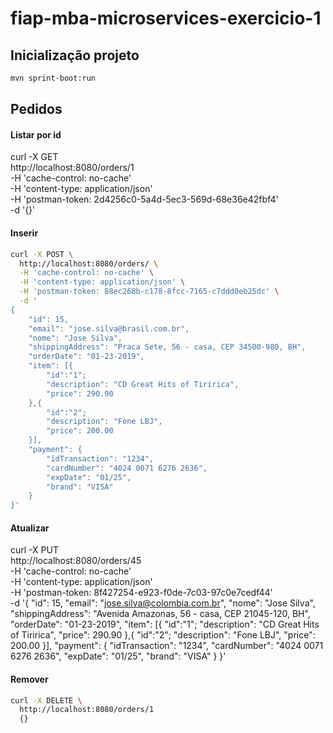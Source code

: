# fiap-mba-microservices-exercicio-1

## Inicialização projeto

```sh
mvn sprint-boot:run
```

## Pedidos

#### Listar por id

curl -X GET \
  http://localhost:8080/orders/1 \
  -H 'cache-control: no-cache' \
  -H 'content-type: application/json' \
  -H 'postman-token: 2d4256c0-5a4d-5ec3-569d-68e36e42fbf4' \
  -d '{}'

#### Inserir

```sh
curl -X POST \
  http://localhost:8080/orders/ \
  -H 'cache-control: no-cache' \
  -H 'content-type: application/json' \
  -H 'postman-token: 88ec268b-c178-8fcc-7165-c7ddd0eb25dc' \
  -d '
{
    "id": 15,
    "email": "jose.silva@brasil.com.br",
    "nome": "Jose Silva",
    "shippingAddress": "Praca Sete, 56 - casa, CEP 34500-980, BH",
    "orderDate": "01-23-2019",
    "item": [{
    	"id":"1";
    	"description": "CD Great Hits of Tiririca",
    	"price": 290.90
    },{
    	"id":"2";
    	"description": "Fone LBJ",
    	"price": 200.00
    }],
    "payment": {
        "idTransaction": "1234",
        "cardNumber": "4024 0071 6276 2636",
        "expDate": "01/25",
        "brand": "VISA"
    }
}'
```

#### Atualizar
curl -X PUT \
  http://localhost:8080/orders/45 \
  -H 'cache-control: no-cache' \
  -H 'content-type: application/json' \
  -H 'postman-token: 8f427254-e923-f0de-7c03-97c0e7cedf44' \
  -d '{
    "id": 15,
    "email": "jose.silva@colombia.com.br",
    "nome": "Jose Silva",
    "shippingAddress": "Avenida Amazonas, 56 - casa, CEP 21045-120, BH",
    "orderDate": "01-23-2019",
    "item": [{
    	"id":"1";
    	"description": "CD Great Hits of Tiririca",
    	"price": 290.90
    },{
    	"id":"2";
    	"description": "Fone LBJ",
    	"price": 200.00
    }],
    "payment": {
        "idTransaction": "1234",
        "cardNumber": "4024 0071 6276 2636",
        "expDate": "01/25",
        "brand": "VISA"
    }
}'
#### Remover

```sh
curl -X DELETE \
  http://localhost:8080/orders/1
  {}
```

